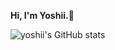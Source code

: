 **Hi, I'm Yoshii.🍻**

![yoshii's GitHub stats](https://github-readme-stats-nine-nu-69.vercel.app/api?username=yoshiishunichi&count_private=true&show_icons=true&theme=tokyonight)
